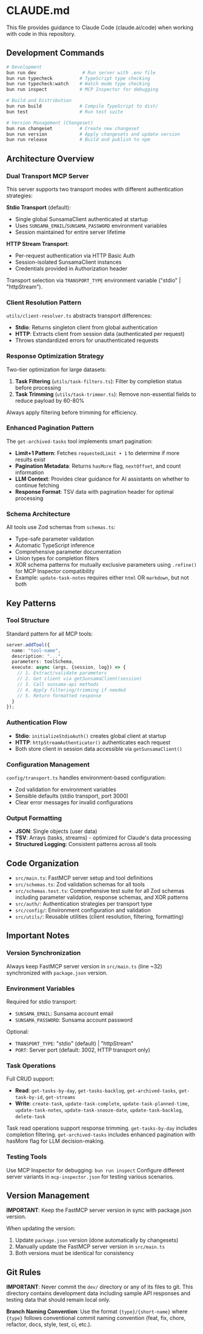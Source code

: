 # CLAUDE.md

This file provides guidance to Claude Code (claude.ai/code) when working with code in this repository.

## Development Commands

```bash
# Development
bun run dev                 # Run server with .env file
bun run typecheck          # TypeScript type checking
bun run typecheck:watch    # Watch mode type checking
bun run inspect            # MCP Inspector for debugging

# Build and Distribution
bun run build              # Compile TypeScript to dist/
bun test                   # Run test suite

# Version Management (Changeset)
bun run changeset          # Create new changeset
bun run version            # Apply changesets and update version
bun run release            # Build and publish to npm
```

## Architecture Overview

### Dual Transport MCP Server
This server supports two transport modes with different authentication strategies:

**Stdio Transport** (default):
- Single global SunsamaClient authenticated at startup
- Uses `SUNSAMA_EMAIL`/`SUNSAMA_PASSWORD` environment variables
- Session maintained for entire server lifetime

**HTTP Stream Transport**:
- Per-request authentication via HTTP Basic Auth
- Session-isolated SunsamaClient instances
- Credentials provided in Authorization header

Transport selection via `TRANSPORT_TYPE` environment variable ("stdio" | "httpStream").

### Client Resolution Pattern
`utils/client-resolver.ts` abstracts transport differences:
- **Stdio**: Returns singleton client from global authentication
- **HTTP**: Extracts client from session data (authenticated per request)
- Throws standardized errors for unauthenticated requests

### Response Optimization Strategy
Two-tier optimization for large datasets:

1. **Task Filtering** (`utils/task-filters.ts`): Filter by completion status before processing
2. **Task Trimming** (`utils/task-trimmer.ts`): Remove non-essential fields to reduce payload by 60-80%

Always apply filtering before trimming for efficiency.

### Enhanced Pagination Pattern
The `get-archived-tasks` tool implements smart pagination:

- **Limit+1 Pattern**: Fetches `requestedLimit + 1` to determine if more results exist
- **Pagination Metadata**: Returns `hasMore` flag, `nextOffset`, and count information
- **LLM Context**: Provides clear guidance for AI assistants on whether to continue fetching
- **Response Format**: TSV data with pagination header for optimal processing

### Schema Architecture
All tools use Zod schemas from `schemas.ts`:
- Type-safe parameter validation
- Automatic TypeScript inference
- Comprehensive parameter documentation
- Union types for completion filters
- XOR schema patterns for mutually exclusive parameters using `.refine()` for MCP Inspector compatibility
- Example: `update-task-notes` requires either `html` OR `markdown`, but not both

## Key Patterns

### Tool Structure
Standard pattern for all MCP tools:
```typescript
server.addTool({
  name: "tool-name",
  description: "...",
  parameters: toolSchema,
  execute: async (args, {session, log}) => {
    // 1. Extract/validate parameters
    // 2. Get client via getSunsamaClient(session)
    // 3. Call sunsama-api methods
    // 4. Apply filtering/trimming if needed
    // 5. Return formatted response
  }
});
```

### Authentication Flow
- **Stdio**: `initializeStdioAuth()` creates global client at startup
- **HTTP**: `httpStreamAuthenticator()` authenticates each request
- Both store client in session data accessible via `getSunsamaClient()`

### Configuration Management
`config/transport.ts` handles environment-based configuration:
- Zod validation for environment variables
- Sensible defaults (stdio transport, port 3000)
- Clear error messages for invalid configurations

### Output Formatting
- **JSON**: Single objects (user data)
- **TSV**: Arrays (tasks, streams) - optimized for Claude's data processing
- **Structured Logging**: Consistent patterns across all tools

## Code Organization

- `src/main.ts`: FastMCP server setup and tool definitions
- `src/schemas.ts`: Zod validation schemas for all tools
- `src/schemas.test.ts`: Comprehensive test suite for all Zod schemas including parameter validation, response schemas, and XOR patterns
- `src/auth/`: Authentication strategies per transport type
- `src/config/`: Environment configuration and validation
- `src/utils/`: Reusable utilities (client resolution, filtering, formatting)

## Important Notes

### Version Synchronization
Always keep FastMCP server version in `src/main.ts` (line ~32) synchronized with `package.json` version.

### Environment Variables
Required for stdio transport:
- `SUNSAMA_EMAIL`: Sunsama account email
- `SUNSAMA_PASSWORD`: Sunsama account password

Optional:
- `TRANSPORT_TYPE`: "stdio" (default) | "httpStream"
- `PORT`: Server port (default: 3002, HTTP transport only)

### Task Operations
Full CRUD support:
- **Read**: `get-tasks-by-day`, `get-tasks-backlog`, `get-archived-tasks`, `get-task-by-id`, `get-streams`
- **Write**: `create-task`, `update-task-complete`, `update-task-planned-time`, `update-task-notes`, `update-task-snooze-date`, `update-task-backlog`, `delete-task`

Task read operations support response trimming. `get-tasks-by-day` includes completion filtering. `get-archived-tasks` includes enhanced pagination with hasMore flag for LLM decision-making.

### Testing Tools
Use MCP Inspector for debugging: `bun run inspect`
Configure different server variants in `mcp-inspector.json` for testing various scenarios.

## Version Management

**IMPORTANT**: Keep the FastMCP server version in sync with package.json version.

When updating the version:
1. Update `package.json` version (done automatically by changesets)
2. Manually update the FastMCP server version in `src/main.ts`
3. Both versions must be identical for consistency

## Git Rules

**IMPORTANT**: Never commit the `dev/` directory or any of its files to git. This directory contains development data including sample API responses and testing data that should remain local only.

**Branch Naming Convention**: Use the format `{type}/{short-name}` where `{type}` follows conventional commit naming convention (feat, fix, chore, refactor, docs, style, test, ci, etc.).